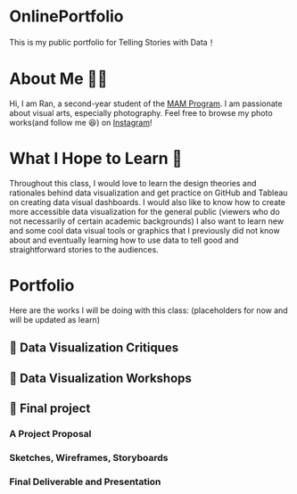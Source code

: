 # OnlinePortfolio
This is my public portfolio for Telling Stories with Data！
# About Me :raising_hand_woman:
Hi, I am Ran, a second-year student of the [MAM Program](https://www.heinz.cmu.edu/programs/arts-management-master/). I am passionate about visual arts, especially photography. Feel free to browse my photo works(and follow me :laughing:) on [Instagram](https://www.instagram.com/ranerpaidoupaile/)!
# What I Hope to Learn :book:
Throughout this class, I would love to learn the design theories and rationales behind data visualization and get practice on GitHub and Tableau on creating data visual dashboards. I would also like to know how to create more accessible data visualization for the general public (viewers who do not necessarily of certain academic backgrounds) I also want to learn new and some cool data visual tools or graphics that I previously did not know about and eventually learning how to use data to tell good and straightforward stories to the audiences. 
# Portfolio
Here are the works I will be doing with this class: (placeholders for now and will be updated as learn)
## 	:large_blue_circle: Data Visualization Critiques 





## 	:large_blue_circle: Data Visualization Workshops





## :white_heart: Final project





### A Project Proposal


### Sketches, Wireframes, Storyboards


### Final Deliverable and Presentation



